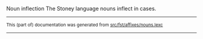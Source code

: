 Noun inflection
The Stoney language nouns inflect in cases.

* * *

<small>This (part of) documentation was generated from [src/fst/affixes/nouns.lexc](https://github.com/giellalt/lang-sto/blob/main/src/fst/affixes/nouns.lexc)</small>

---

